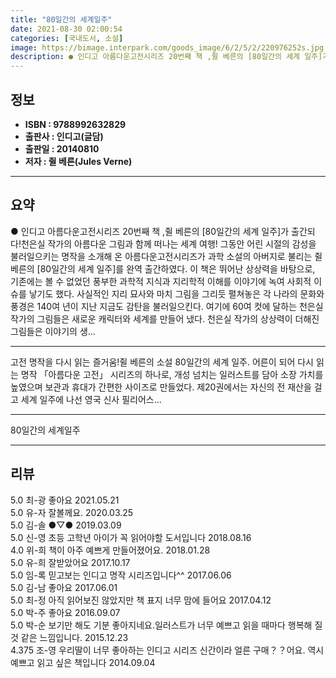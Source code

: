 ```yaml
---
title: "80일간의 세계일주"
date: 2021-08-30 02:00:54
categories: [국내도서, 소설]
image: https://bimage.interpark.com/goods_image/6/2/5/2/220976252s.jpg
description: ● 인디고 아름다운고전시리즈 20번째 책 ,쥘 베른의 [80일간의 세계 일주]가 출간되다!천은실 작가의 아름다운 그림과 함께 떠나는 세계 여행! 그동안 어린 시절의 감성을 불러일으키는 명작을 소개해 온 아름다운고전시리즈가 과학 소설의 아버지로 불리는 쥘 베른의 [80일간의 세계 일주]
---
```


## **정보**

- **ISBN : 9788992632829**
- **출판사 : 인디고(글담)**
- **출판일 : 20140810**
- **저자 : 쥘 베른(Jules Verne)**

------



## **요약**

●  인디고 아름다운고전시리즈 20번째 책 ,쥘 베른의 [80일간의 세계 일주]가 출간되다!천은실 작가의 아름다운 그림과 함께 떠나는 세계 여행! 그동안 어린 시절의 감성을 불러일으키는 명작을 소개해 온 아름다운고전시리즈가 과학 소설의 아버지로 불리는 쥘 베른의 [80일간의 세계 일주]를 완역 출간하였다.  이 책은 뛰어난 상상력을 바탕으로, 기존에는 볼 수 없었던 풍부한 과학적 지식과 지리학적 이해를 이야기에 녹여 사회적 이슈를 낳기도 했다. 사실적인 지리 묘사와 마치 그림을 그리듯 펼쳐놓은 각 나라의 문화와 풍경은 140여 년이 지난 지금도 감탄을 불러일으킨다. 여기에 60여 컷에 달하는 천은실 작가의 그림들은 새로운 캐릭터와 세계를 만들어 냈다. 천은실 작가의 상상력이 더해진 그림들은 이야기의 생...

------

고전 명작을 다시 읽는 즐거움!쥘 베른의 소설 80일간의 세계 일주. 어른이 되어 다시 읽는 명작 「아름다운 고전」 시리즈의 하나로, 개성 넘치는 일러스트를 담아 소장 가치를 높였으며 보관과 휴대가 간편한 사이즈로 만들었다. 제20권에서는 자신의 전 재산을 걸고 세계 일주에 나선 영국 신사 필리어스... 

------


80일간의 세계일주 

------


## **리뷰** 

5.0 최-광 좋아요  2021.05.21 <br/>5.0 유-자 잘볼께요. 2020.03.25 <br/>5.0 김-솔 ●▽● 2019.03.09 <br/>5.0 신-영 초등 고학년 아이가 꼭 읽어야할 도서입니다 2018.08.16 <br/>4.0 위-희 책이 아주 예쁘게 만들어졌어요. 2018.01.28 <br/>5.0 유-희 잘받았어요 2017.10.17 <br/>5.0 임-록 믿고보는 인디고 명작 시리즈입니다^^ 2017.06.06 <br/>5.0 김-남 좋아요 2017.06.01 <br/>5.0 최-정 아직 읽어보진 않았지만 책 표지 너무 맘에 들어요  2017.04.12 <br/>5.0 박-주 좋아요 2016.09.07 <br/>5.0 박-순 보기만 해도 기분 좋아지네요.일러스트가 너무 예쁘고 읽을 때마다 행복해 질 것 같은 느낌입니다. 2015.12.23 <br/>4.375 조-영 우리딸이 너무 좋아하는 인디고 시리즈 신간이라 얼른 구매？？어요. 역시 예쁘고 읽고 싶은 책입니다 2014.09.04 <br/>